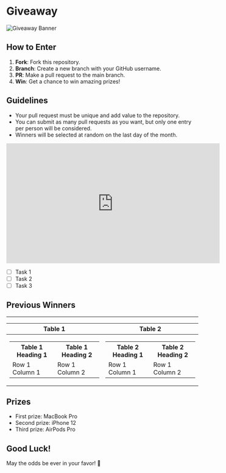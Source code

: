# Giveaway

![Giveaway Banner](https://example.com/giveaway-banner.png)

## How to Enter

1. **Fork**: Fork this repository.
2. **Branch**: Create a new branch with your GitHub username.
3. **PR**: Make a pull request to the main branch.
4. **Win**: Get a chance to win amazing prizes!

## Guidelines

- Your pull request must be unique and add value to the repository.
- You can submit as many pull requests as you want, but only one entry per person will be considered.
- Winners will be selected at random on the last day of the month.

<iframe width="560" height="315" src="https://www.youtube.com/embed?v=ebifzpaqi-M" frameborder="0" allow="accelerometer; autoplay; clipboard-write; encrypted-media; gyroscope; picture-in-picture" allowfullscreen></iframe>

- [ ] Task 1
- [ ] Task 2
- [ ] Task 3

## Previous Winners


___

|Table 1|Table 2|
|--|--|
|<table> <tr><th>Table 1 Heading 1</th><th>Table 1 Heading 2</th></tr><tr><td>Row 1 Column 1</td><td>Row 1 Column 2</td></tr> </table>| <table> <tr><th>Table 2 Heading 1</th><th>Table 2 Heading 2</th></tr><tr><td>Row 1 Column 1</td><td>Row 1 Column 2</td></tr> </table>|

## Prizes

- First prize: MacBook Pro
- Second prize: iPhone 12
- Third prize: AirPods Pro

## Good Luck!

May the odds be ever in your favor! 🤞

